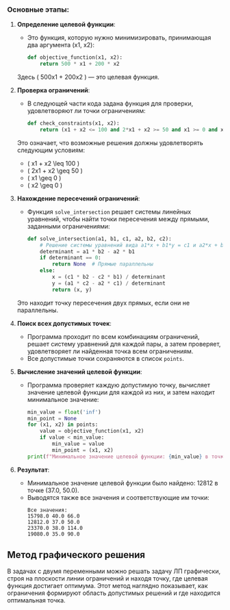 ### Основные этапы:

1. **Определение целевой функции**:
   - Это функция, которую нужно минимизировать, принимающая два аргумента (x1, x2):
     ```python
     def objective_function(x1, x2):
         return 500 * x1 + 200 * x2
     ```
   Здесь \( 500x1 + 200x2 \) — это целевая функция.

2. **Проверка ограничений**:
   - В следующей части кода задана функция для проверки, удовлетворяют ли точки ограничениям:
     ```python
     def check_constraints(x1, x2):
         return (x1 + x2 <= 100 and 2*x1 + x2 >= 50 and x1 >= 0 and x2 >= 0)
     ```
   Это означает, что возможные решения должны удовлетворять следующим условиям:
   - \( x1 + x2 \leq 100 \)
   - \( 2x1 + x2 \geq 50 \)
   - \( x1 \geq 0 \)
   - \( x2 \geq 0 \)

3. **Нахождение пересечений ограничений**:
   - Функция `solve_intersection` решает системы линейных уравнений, чтобы найти точки пересечения между прямыми, заданными ограничениями:
     ```python
     def solve_intersection(a1, b1, c1, a2, b2, c2):
         # Решение системы уравнений вида a1*x + b1*y = c1 и a2*x + b2*y = c2
         determinant = a1 * b2 - a2 * b1
         if determinant == 0:
             return None  # Прямые параллельны
         else:
             x = (c1 * b2 - c2 * b1) / determinant
             y = (a1 * c2 - a2 * c1) / determinant
             return (x, y)
     ```
   Это находит точку пересечения двух прямых, если они не параллельны.

4. **Поиск всех допустимых точек**:
   - Программа проходит по всем комбинациям ограничений, решает систему уравнений для каждой пары, а затем проверяет, удовлетворяет ли найденная точка всем ограничениям.
   - Все допустимые точки сохраняются в список `points`.

5. **Вычисление значений целевой функции**:
   - Программа проверяет каждую допустимую точку, вычисляет значение целевой функции для каждой из них, и затем находит минимальное значение:
     ```python
     min_value = float('inf')
     min_point = None
     for (x1, x2) in points:
         value = objective_function(x1, x2)
         if value < min_value:
             min_value = value
             min_point = (x1, x2)
     print(f"Минимальное значение целевой функции: {min_value} в точке {min_point}")
     ```

6. **Результат**:
   - Минимальное значение целевой функции было найдено: 12812 в точке (37.0, 50.0).
   - Выводятся также все значения и соответствующие им точки:
     ```
     Все значения:
     15798.0 40.0 66.0
     12812.0 37.0 50.0
     23370.0 38.0 114.0
     19080.0 35.0 90.0
     ```

## Метод графического решения

В задачах с двумя переменными можно решать задачу ЛП графически, строя на плоскости линии ограничений и находя точку, где целевая функция достигает оптимума. Этот метод наглядно показывает, как ограничения формируют область допустимых решений и где находится оптимальная точка.
